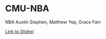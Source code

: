 # CMU-NBA
NBA 
Austin Stephen, Matthew Yep, Grace Fain 

[Link to Slides!](https://austinstephen.github.io/CMU-NBA/presentation_10_min.html)

